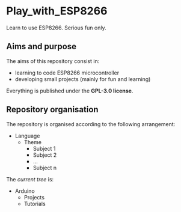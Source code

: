 # Play_with_ESP8266

Learn to use ESP8266. Serious fun only.


## Aims and purpose

The aims of this repository consist in:
* learning to code ESP8266 microcontroller
* developing small projects (mainly for fun and learning)

Everything is published under the **GPL-3.0 license**.


## Repository organisation

The repository is organised according to the following arrangement:
* Language
	* Theme
		* Subject 1
		* Subject 2
		* ...
		* Subject n

The *current tree* is:
* Arduino
	* Projects
	* Tutorials